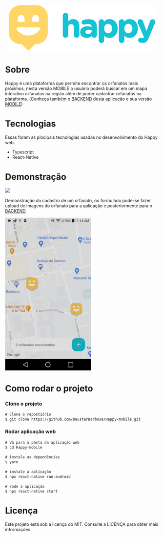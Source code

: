 <h1 align="center">
  <img src=".github/logo.svg"/>
</h1>

# Sobre
<p>
Happy é uma plataforma que permite encontrar os orfanatos mais próximos, nesta versão MOBILE o usuário poderá buscar em um mapa interativo
orfanatos na região além de poder cadastrar orfanatos na plataforma. (Conheça também o <a href="https://github.com/DausterBarbosa/Happy-server" >BACKEND</a> desta aplicação e sua versão <a href="https://github.com/DausterBarbosa/Happy-web">MOBILE</a>)
</p>

# Tecnologias
<p>
Essas foram as pincipais tecnologias usadas no desenvolvimento do Happy web.
</p>
<ul>
  <li>Typescript</li>
  <li>React-Native</li>
</ul>

# Demonstração
<img src="https://raw.githubusercontent.com/DausterBarbosa/Happy-mobile/main/.github/ezgif-3-faebab0ef8f1.gif" height="500"/>

<p>Demonstração do cadastro de um orfanato, no formulário pode-se fazer upload de imagens do orfanato para a aplicação e posteriormente para o <a href="https://github.com/DausterBarbosa/Happy-server">BACKEND</a>.</p>
  
<img src="https://raw.githubusercontent.com/DausterBarbosa/Happy-mobile/main/.github/ezgif-3-210543db3bde.gif" height="500"/>

# Como rodar o projeto

### Clone o projeto

```
# Clone o repostiório
$ git clone https://github.com/DausterBarbosa/Happy-mobile.git
```

### Rodar aplicação web
```
# Vá para a pasta da aplicação web
$ cd Happy-mobile

# Instale as dependências
$ yarn

# instale a aplicação
$ npx react-native run-android

# rode a aplicação
$ npx react-native start
```

# Licença
<p>
Este projeto está sob a licença do MIT. Consulte a LICENÇA para obter mais informações.
</p>
